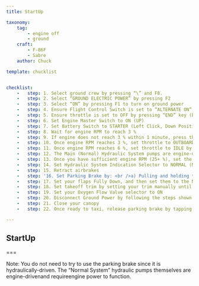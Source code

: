 ```yaml
---
title: StartUp

taxonomy:
    tag:
        - engine off
        - ground
    craft:
        - F-86F
        - Sabre
    author: Chuck

template: chucklist


checklist:
    -   step: 1. Select ground crew by pressing “\” and F8.
    -   step: 2. Select “GROUND ELECTRIC POWER” by pressing F2
    -   step: 3. Select “ON” by pressing F1 to turn on ground power
    -   step: 4. Ensure Flight Control Switch is set to “ALTERNATE ON”, then confirm that the ALTERNATE ON light is illuminated. Set Hydraulic System Indication Selector to ALTERNATE (Down) position and confirm that there is a positive hydraulic pressure.
    -   step: 5. Ensure throttle is set to OFF by pressing “END” key (by default)
    -   step: 6. Set Engine Master Switch to ON (UP)
    -   step: 7. Set Battery Switch to STARTER (Left Click, Down Position) for 2 to 3 seconds, then set it to BATTERY (Right Click, Up Position)
    -   step: 8. Wait for engine RPM to reach 3 %
    -   step: 9. If engine does not reach 3 % within 1 minute, press the STOPSTARTER Switch, set Engine Master Switch to OFF and Battery Switch to OFF. Then, repeat steps 5 to 8.
    -   step: 10. Once engine RPM reaches 3 %, set throttle to OUTBOARD by pressing “RALT+HOME” key binding(by default)
    -   step: 11. Once engine RPM reaches 6 %, set throttle to IDLE by pressing the “RALT+HOME” key binding (by default)a second time.
    -   step: 12. The Main (Normal) Hydraulic System pumps are engine-driven and will only kick in around 25 % RPM.
    -   step: 13. Once you have sufficient engine RPM (25+ %), set the Flight Control Switch to RESET for 2-3 seconds, then set it to “NORMAL”. Once the Main (Normal) Hydraulic system pumps is selected, the “ALTERNATE ON” warning light should extinguish.
    -   step: 14. Set Hydraulic System Indication Selector to NORMAL (Middle) and confirm positive hydraulic pressure.
    -   step: 15. Retract airbrakes
    -   step: '16. Set Parking Brake by: <br />a) Pulling and holding the parking brake lever <br />b) Pressing the wheel brake pedals while holding the parking brake lever <br />c) Releasing the wheel brakes. <br />d) You can then let go of the parking brake lever; it will remain in the ENGAGED position (pulled).'
    -   step: 17. Set your flaps Fully Down, and then set them to the Neutral position.
    -   step: 18. Set takeoff trim by setting your trim manually until you see the “TAKEOFF POS.IND. LATERAL–DIRECT LONGIT.” light blink briefly. This light means that you are trimmed for takeoff.
    -   step: 19. Set your Oxygen Flow Valve selector to ON
    -   step: 20. Disconnect Ground Power by following the steps shown in step s 1 to 3
    -   step: 21. Close your canopy
    -   step: 22. Once ready to taxi, release parking brake by tapping your wheel brakes

---
```


## StartUp

===
  
Note: You do not need to try to use the parking brake since it is hydraulically-driven. The “Normal System” hydraulic pumps themselves are engine-drivenand requireengine power to function.
